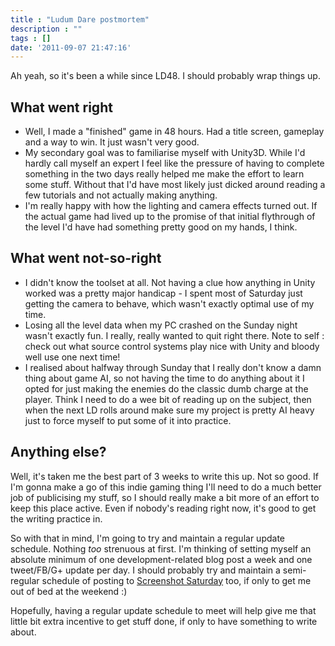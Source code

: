 ```yaml
---
title : "Ludum Dare postmortem"
description : ""
tags : []
date: '2011-09-07 21:47:16'
---
```


Ah yeah, so it's been a while since LD48. I should probably wrap things up.

## What went right


* Well, I made a "finished" game in 48 hours. Had a title screen, gameplay and a way to win. It just wasn't very good.
* My secondary goal was to familiarise myself with Unity3D. While I'd hardly call myself an expert I feel like the pressure of having to complete something in the two days really helped me make the effort to learn some stuff. Without that I'd have most likely just dicked around reading a few tutorials and not actually making anything.
* I'm really happy with how the lighting and camera effects turned out. If the actual game had lived up to the promise of that initial flythrough of the level I'd have had something pretty good on my hands, I think.

## What went not-so-right

<ul>
<li>I didn't know the toolset at all. Not having a clue how anything in Unity worked was a pretty major handicap - I spent most of Saturday just getting the camera to behave, which wasn't exactly optimal use of my time.</li>
<li>Losing all the level data when my PC crashed on the Sunday night wasn't exactly fun. I really, really wanted to quit right there. Note to self : check out what source control systems play nice with Unity and bloody well use one next time!</li>
<li>I realised about halfway through Sunday that I really don't know a damn thing about game AI, so not having the time to do anything about it I opted for just making the enemies do the classic dumb charge at the player. Think I need to do a wee bit of reading up on the subject, then when the next LD rolls around make sure my project is pretty AI heavy just to force myself to put some of it into practice.
</li>
</ul>

<!--more-->

## Anything else?

Well, it's taken me the best part of 3 weeks to write this up. Not so good. If I'm gonna make a go of this indie gaming thing I'll need to do a much better job of publicising my stuff, so I should really make a bit more of an effort to keep this place active. Even if nobody's reading right now, it's good to get the writing practice in.

So with that in mind, I'm going to try and maintain a regular update schedule. Nothing _too_ strenuous at first. I'm thinking of setting myself an absolute minimum of one development-related blog post a week and one tweet/FB/G+ update per day. I should probably try and maintain a semi-regular schedule of posting to <a href="http://screenshotsaturday.com/">Screenshot Saturday</a> too, if only to get me out of bed at the weekend :)

Hopefully, having a regular update schedule to meet will help give me that little bit extra incentive to get stuff done, if only to have something to write about.

